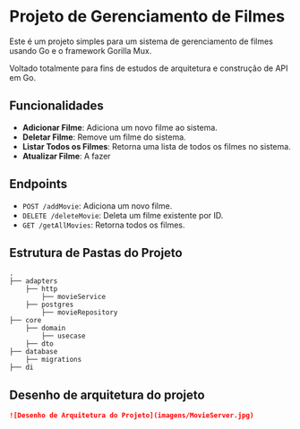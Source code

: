 # Projeto de Gerenciamento de Filmes

Este é um projeto simples para um sistema de gerenciamento de filmes usando Go e o framework Gorilla Mux.

Voltado totalmente para fins de estudos de arquitetura e construção de API em Go.

## Funcionalidades

- **Adicionar Filme**: Adiciona um novo filme ao sistema.
- **Deletar Filme**: Remove um filme do sistema.
- **Listar Todos os Filmes**: Retorna uma lista de todos os filmes no sistema.
- **Atualizar Filme**: A fazer

## Endpoints

- `POST /addMovie`: Adiciona um novo filme.
- `DELETE /deleteMovie`: Deleta um filme existente por ID.
- `GET /getAllMovies`: Retorna todos os filmes.

## Estrutura de Pastas do Projeto

```plaintext
.
├── adapters
    ├── http
        ├── movieService
    ├── postgres
        ├── movieRepository
├── core
    ├── domain
        ├── usecase
    ├── dto    
├── database
    ├── migrations
├── di

```

## Desenho de arquitetura do projeto

```markdown
![Desenho de Arquitetura do Projeto](imagens/MovieServer.jpg)
